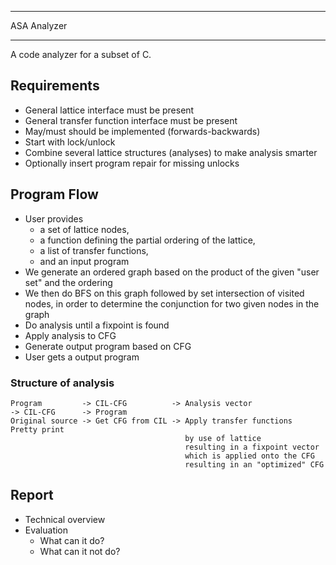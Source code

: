 ***
ASA Analyzer
*** 

A code analyzer for a subset of C. 

## Requirements
- General lattice interface must be present
- General transfer function interface must be present
- May/must should be implemented (forwards-backwards)
- Start with lock/unlock
- Combine several lattice structures (analyses) to make analysis smarter
- Optionally insert program repair for missing unlocks

## Program Flow
- User provides 
  - a set of lattice nodes, 
  - a function defining the partial ordering of the lattice, 
  - a list of transfer functions, 
  - and an input program
- We generate an ordered graph based on the product of the given "user set" and the ordering
- We then do BFS on this graph followed by set intersection of visited nodes, in order to determine the conjunction for two given nodes in the graph
- Do analysis until a fixpoint is found
- Apply analysis to CFG
- Generate output program based on CFG
- User gets a output program


### Structure of analysis
```
Program         -> CIL-CFG          -> Analysis vector                 -> CIL-CFG      -> Program
Original source -> Get CFG from CIL -> Apply transfer functions           Pretty print
                                       by use of lattice
                                       resulting in a fixpoint vector
                                       which is applied onto the CFG
                                       resulting in an "optimized" CFG
```

## Report
- Technical overview
- Evaluation
	- What can it do? 
	- What can it not do? 
